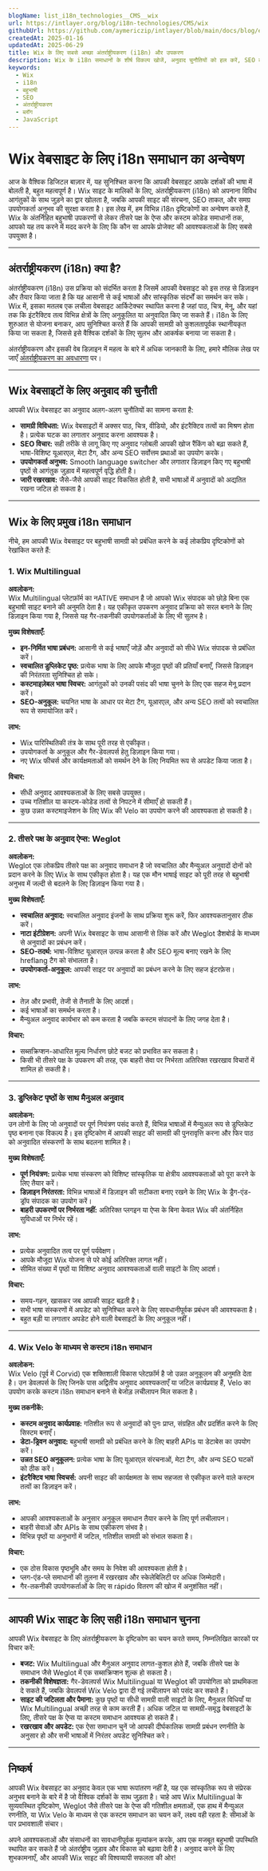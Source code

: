 ```yaml
---
blogName: list_i18n_technologies__CMS__wix
url: https://intlayer.org/blog/i18n-technologies/CMS/wix
githubUrl: https://github.com/aymericzip/intlayer/blob/main/docs/blog/en/list_i18n_technologies/CMS/wix.md
createdAt: 2025-01-16
updatedAt: 2025-06-29
title: Wix के लिए सबसे अच्छा अंतर्राष्ट्रीयकरण (i18n) और उपकरण
description: Wix के i18n समाधानों के शीर्ष विकल्प खोजें, अनुवाद चुनौतियों को हल करें, SEO बढ़ाएं और एक वैश्विक वेब अनुभव प्रदान करें.
keywords:
  - Wix
  - i18n
  - बहुभाषी
  - SEO
  - अंतर्राष्ट्रीयकरण
  - ब्लॉग
  - JavaScript
---
```


# Wix वेबसाइट के लिए i18n समाधान का अन्वेषण

आज के वैश्विक डिजिटल बाज़ार में, यह सुनिश्चित करना कि आपकी वेबसाइट आपके दर्शकों की भाषा में बोलती है, बहुत महत्वपूर्ण है। Wix साइट के मालिकों के लिए, अंतर्राष्ट्रीयकरण (i18n) को अपनाना विविध आगंतुकों के साथ जुड़ने का द्वार खोलता है, जबकि आपकी साइट की संरचना, SEO ताकत, और समग्र उपयोगकर्ता अनुभव की सुरक्षा करता है। इस लेख में, हम विभिन्न i18n दृष्टिकोणों का अन्वेषण करते हैं, Wix के अंतर्निहित बहुभाषी उपकरणों से लेकर तीसरे पक्ष के ऐप्स और कस्टम कोडेड समाधानों तक, आपको यह तय करने में मदद करने के लिए कि कौन सा आपके प्रोजेक्ट की आवश्यकताओं के लिए सबसे उपयुक्त है।

---

## अंतर्राष्ट्रीयकरण (i18n) क्या है?

अंतर्राष्ट्रीयकरण (i18n) उस प्रक्रिया को संदर्भित करता है जिसमें आपकी वेबसाइट को इस तरह से डिज़ाइन और तैयार किया जाता है कि यह आसानी से कई भाषाओं और सांस्कृतिक संदर्भों का समर्थन कर सके। Wix में, इसका मतलब एक लचीला वेबसाइट आर्किटेक्चर स्थापित करना है जहां पाठ, चित्र, मेनू, और यहां तक कि इंटरैक्टिव तत्व विभिन्न क्षेत्रों के लिए अनुकूलित या अनुवादित किए जा सकते हैं। i18n के लिए शुरुआत से योजना बनाकर, आप सुनिश्चित करते हैं कि आपकी सामग्री को कुशलतापूर्वक स्थानीयकृत किया जा सकता है, जिससे इसे वैश्विक दर्शकों के लिए सुलभ और आकर्षक बनाया जा सकता है।

अंतर्राष्ट्रीयकरण और इसकी वेब डिज़ाइन में महत्व के बारे में अधिक जानकारी के लिए, हमारे मौलिक लेख पर जाएँ [अंतर्राष्ट्रीयकरण का अवधारणा](https://github.com/aymericzip/intlayer/blob/main/docs/docs/hi/अंतर्राष्ट्रीयकरण.md) पर।

---

## Wix वेबसाइटों के लिए अनुवाद की चुनौती

आपकी Wix वेबसाइट का अनुवाद अलग-अलग चुनौतियों का सामना करता है:

- **सामग्री विविधता:** Wix वेबसाइटों में अक्सर पाठ, चित्र, वीडियो, और इंटरैक्टिव तत्वों का मिश्रण होता है। प्रत्येक घटक का लगातार अनुवाद करना आवश्यक है।
- **SEO विचार:** सही तरीके से लागू किए गए अनुवाद ग्लोबली आपकी खोज रैंकिंग को बढ़ा सकते हैं, भाषा-विशिष्ट यूआरएल, मेटा टैग, और अन्य SEO सर्वोत्तम प्रथाओं का उपयोग करके।
- **उपयोगकर्ता अनुभव:** Smooth language switcher और लगातार डिज़ाइन किए गए बहुभाषी पृष्ठों से आगंतुक जुड़ाव में महत्वपूर्ण वृद्धि होती है।
- **जारी रखरखाव:** जैसे-जैसे आपकी साइट विकसित होती है, सभी भाषाओं में अनुवादों को अद्यतित रखना जटिल हो सकता है।

---

## Wix के लिए प्रमुख i18n समाधान

नीचे, हम आपकी Wix वेबसाइट पर बहुभाषी सामग्री को प्रबंधित करने के कई लोकप्रिय दृष्टिकोणों को रेखांकित करते हैं:

### 1. Wix Multilingual

**अवलोकन:**  
Wix Multilingual प्लेटफ़ॉर्म का नATIVE समाधान है जो आपको Wix संपादक को छोड़े बिना एक बहुभाषी साइट बनाने की अनुमति देता है। यह एकीकृत उपकरण अनुवाद प्रक्रिया को सरल बनाने के लिए डिज़ाइन किया गया है, जिससे यह गैर-तकनीकी उपयोगकर्ताओं के लिए भी सुलभ है।

**मुख्य विशेषताएँ:**

- **इन-निर्मित भाषा प्रबंधन:** आसानी से कई भाषाएँ जोड़ें और अनुवादों को सीधे Wix संपादक से प्रबंधित करें।
- **स्वचालित डुप्लिकेट पृष्ठ:** प्रत्येक भाषा के लिए आपके मौजूदा पृष्ठों की प्रतियाँ बनाएँ, जिससे डिज़ाइन की निरंतरता सुनिश्चित हो सके।
- **कस्टमाइज़ेबल भाषा स्विचर:** आगंतुकों को उनकी पसंद की भाषा चुनने के लिए एक सहज मेनू प्रदान करें।
- **SEO-अनुकूल:** चयनित भाषा के आधार पर मेटा टैग, यूआरएल, और अन्य SEO तत्वों को स्वचालित रूप से समायोजित करें।

**लाभ:**

- Wix पारिस्थितिकी तंत्र के साथ पूरी तरह से एकीकृत।
- उपयोगकर्ता के अनुकूल और गैर-डेवलपर्स हेतु डिज़ाइन किया गया।
- नए Wix फीचर्स और कार्यक्षमताओं को समर्थन देने के लिए नियमित रूप से अपडेट किया जाता है।

**विचार:**

- सीधी अनुवाद आवश्यकताओं के लिए सबसे उपयुक्त।
- उच्च गतिशील या कस्टम-कोडेड तत्वों से निपटने में सीमाएँ हो सकती हैं।
- कुछ उन्नत कस्टमाइजेशन के लिए Wix की Velo का उपयोग करने की आवश्यकता हो सकती है।

---

### 2. तीसरे पक्ष के अनुवाद ऐप्स: Weglot

**अवलोकन:**  
Weglot एक लोकप्रिय तीसरे पक्ष का अनुवाद समाधान है जो स्वचालित और मैन्युअल अनुवादों दोनों को प्रदान करने के लिए Wix के साथ एकीकृत होता है। यह एक मौन भाषाई साइट को पूरी तरह से बहुभाषी अनुभव में जल्दी से बदलने के लिए डिज़ाइन किया गया है।

**मुख्य विशेषताएँ:**

- **स्वचालित अनुवाद:** स्वचालित अनुवाद इंजनों के साथ प्रक्रिया शुरू करें, फिर आवश्यकतानुसार ठीक करें।
- **नाटा इंटीग्रेशन:** अपनी Wix वेबसाइट के साथ आसानी से लिंक करें और Weglot डैशबोर्ड के माध्यम से अनुवादों का प्रबंधन करें।
- **SEO-तदर्थ:** भाषा-विशिष्ट यूआरएल उत्पन्न करता है और SEO मूल्य बनाए रखने के लिए hreflang टैग को संभालता है।
- **उपयोगकर्ता-अनुकूल:** आपकी साइट पर अनुवादों का प्रबंधन करने के लिए सहज इंटरफ़ेस।

**लाभ:**

- तेज़ और प्रभावी, तेजी से तैनाती के लिए आदर्श।
- कई भाषाओं का समर्थन करता है।
- मैन्युअल अनुवाद कार्यभार को कम करता है जबकि कस्टम संपादनों के लिए जगह देता है।

**विचार:**

- सब्सक्रिप्शन-आधारित मूल्य निर्धारण छोटे बजट को प्रभावित कर सकता है।
- किसी भी तीसरे पक्ष के उपकरण की तरह, एक बाहरी सेवा पर निर्भरता अतिरिक्त रखरखाव विचारों में शामिल हो सकती है।

---

### 3. डुप्लिकेट पृष्ठों के साथ मैनुअल अनुवाद

**अवलोकन:**  
उन लोगों के लिए जो अनुवादों पर पूर्ण नियंत्रण पसंद करते हैं, विभिन्न भाषाओं में मैन्युअल रूप से डुप्लिकेट पृष्ठ बनाना एक विकल्प है। इस दृष्टिकोण में आपकी साइट की सामग्री की पुनरावृत्ति करना और फिर पाठ को अनुवादित संस्करणों के साथ बदलना शामिल है।

**मुख्य विशेषताएँ:**

- **पूर्ण नियंत्रण:** प्रत्येक भाषा संस्करण को विशिष्ट सांस्कृतिक या क्षेत्रीय आवश्यकताओं को पूरा करने के लिए तैयार करें।
- **डिज़ाइन निरंतरता:** विभिन्न भाषाओं में डिज़ाइन की सटीकता बनाए रखने के लिए Wix के ड्रैग-एंड-ड्रॉप संपादक का उपयोग करें।
- **बाहरी उपकरणों पर निर्भरता नहीं:** अतिरिक्त प्लगइन या ऐप्स के बिना केवल Wix की अंतर्निहित सुविधाओं पर निर्भर रहें।

**लाभ:**

- प्रत्येक अनुवादित तत्व पर पूर्ण पर्यवेक्षण।
- आपके मौजूदा Wix योजना से परे कोई अतिरिक्त लागत नहीं।
- सीमित संख्या में पृष्ठों या विशिष्ट अनुवाद आवश्यकताओं वाली साइटों के लिए आदर्श।

**विचार:**

- समय-गहन, खासकर जब आपकी साइट बढ़ती है।
- सभी भाषा संस्करणों में अपडेट को सुनिश्चित करने के लिए सावधानीपूर्वक प्रबंधन की आवश्यकता है।
- बहुत बड़ी या लगातार अपडेट होने वाली वेबसाइटों के लिए अनुकूल नहीं।

---

### 4. Wix Velo के माध्यम से कस्टम i18n समाधान

**अवलोकन:**  
Wix Velo (पूर्व में Corvid) एक शक्तिशाली विकास प्लेटफ़ॉर्म है जो उन्नत अनुकूलन की अनुमति देता है। उन डेवलपर्स के लिए जिनके पास अद्वितीय अनुवाद आवश्यकताएँ या जटिल कार्यप्रवाह हैं, Velo का उपयोग करके कस्टम i18n समाधान बनाने से बेजोड़ लचीलापन मिल सकता है।

**मुख्य तकनीकें:**

- **कस्टम अनुवाद कार्यप्रवाह:** गतिशील रूप से अनुवादों को पुनः प्राप्त, संग्रहित और प्रदर्शित करने के लिए सिस्टम बनाएँ।
- **डेटा-ड्रिवन अनुवाद:** बहुभाषी सामग्री को प्रबंधित करने के लिए बाहरी APIs या डेटाबेस का उपयोग करें।
- **उन्नत SEO अनुकूलन:** प्रत्येक भाषा के लिए यूआरएल संरचनाओं, मेटा टैग, और अन्य SEO घटकों को ठीक करें।
- **इंटरैक्टिव भाषा स्विचर्स:** अपनी साइट की कार्यक्षमता के साथ सहजता से एकीकृत करने वाले कस्टम तत्वों का डिज़ाइन करें।

**लाभ:**

- आपकी आवश्यकताओं के अनुसार अनुकूल समाधान तैयार करने के लिए पूर्ण लचीलापन।
- बाहरी सेवाओं और APIs के साथ एकीकरण संभव है।
- विभिन्न पृष्ठों या अनुभागों में जटिल, गतिशील सामग्री को संभाल सकता है।

**विचार:**

- एक ठोस विकास पृष्ठभूमि और समय के निवेश की आवश्यकता होती है।
- प्लग-एंड-प्ले समाधानों की तुलना में रखरखाव और स्केलेबिलिटी पर अधिक जिम्मेदारी।
- गैर-तकनीकी उपयोगकर्ताओं के लिए स rápido वितरण की खोज में अनुशंसित नहीं।

---

## आपकी Wix साइट के लिए सही i18n समाधान चुनना

आपकी Wix वेबसाइट के लिए अंतर्राष्ट्रीयकरण के दृष्टिकोण का चयन करते समय, निम्नलिखित कारकों पर विचार करें:

- **बजट:** Wix Multilingual और मैनुअल अनुवाद लागत-कुशल होते हैं, जबकि तीसरे पक्ष के समाधान जैसे Weglot में एक सब्सक्रिप्शन शुल्क हो सकता है।
- **तकनीकी विशेषज्ञता:** गैर-डेवलपर्स Wix Multilingual या Weglot की उपयोगिता को प्राथमिकता दे सकते हैं, जबकि डेवलपर्स Wix Velo द्वारा दी गई लचीलापन को पसंद कर सकते हैं।
- **साइट की जटिलता और पैमाना:** कुछ पृष्ठों या सीधी सामग्री वाली साइटों के लिए, मैनुअल विधियाँ या Wix Multilingual अच्छी तरह से काम करती हैं। अधिक जटिल या सामग्री-समृद्ध वेबसाइटों के लिए, तीसरे पक्ष के ऐप्स या कस्टम समाधान आवश्यक हो सकते हैं।
- **रखरखाव और अपडेट:** एक ऐसा समाधान चुनें जो आपकी दीर्घकालिक सामग्री प्रबंधन रणनीति के अनुसार हो और सभी भाषाओं में निरंतर अपडेट सुनिश्चित करे।

---

## निष्कर्ष

आपकी Wix वेबसाइट का अनुवाद केवल एक भाषा रूपांतरण नहीं है, यह एक सांस्कृतिक रूप से संप्रेरक अनुभव बनाने के बारे में है जो वैश्विक दर्शकों के साथ जुड़ता है। चाहे आप Wix Multilingual के सुव्यवस्थित दृष्टिकोण, Weglot जैसे तीसरे पक्ष के ऐप्स की गतिशील क्षमताओं, एक हाथ में मैन्युअल रणनीति, या Wix Velo के माध्यम से एक कस्टम समाधान का चयन करें, लक्ष्य वही रहता है: सीमाओं के पार प्रभावशाली संचार।

अपने आवश्यकताओं और संसाधनों का सावधानीपूर्वक मूल्यांकन करके, आप एक मजबूत बहुभाषी उपस्थिति स्थापित कर सकते हैं जो अंतर्राष्ट्रीय जुड़ाव और विकास को बढ़ावा देती है। अनुवाद करने के लिए शुभकामनाएँ, और आपकी Wix साइट की विश्वव्यापी सफलता की ओर!
